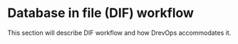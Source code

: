 # Database in file (DIF) workflow

This section will describe DIF workflow and how DrevOps accommodates it.  
